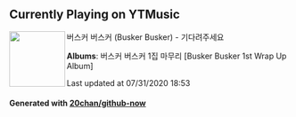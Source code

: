 ## Currently Playing on YTMusic

[<img align="left" width="100" src="https://lh3.googleusercontent.com/8pD85FY7sTEPtXGGDvZhyzikpLAKeTDxfgRGUBxC0Ydy0QuwB5aa9I2OSxBXRFiW7da-ZF59G2to8jlH">](https://music.youtube.com/channel/UCSXA96tQPhroQWotU51h4Mg)

버스커 버스커 (Busker Busker) - 기다려주세요

**Albums**: 버스커 버스커 1집 마무리 [Busker Busker 1st Wrap Up Album]

Last updated at 07/31/2020 18:53

#### Generated with [20chan/github-now](https://github.com/20chan/github-now)


<!--
**20chan/20chan** is a ✨ _special_ ✨ repository because its `README.md` (this file) appears on your GitHub profile.

Here are some ideas to get you started:

- 🔭 I’m currently working on ...
- 🌱 I’m currently learning ...
- 👯 I’m looking to collaborate on ...
- 🤔 I’m looking for help with ...
- 💬 Ask me about ...
- 📫 How to reach me: ...
- 😄 Pronouns: ...
- ⚡ Fun fact: ...
-->
